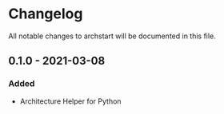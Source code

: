 # Changelog
All notable changes to archstart will be documented in this file.

## 0.1.0 - 2021-03-08
### Added
- Architecture Helper for Python
